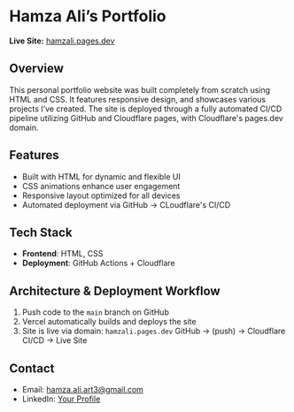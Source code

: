 # Hamza Ali’s Portfolio

**Live Site:** [hamzali.pages.dev](https://hamzali.pages.dev/)

## Overview
This personal portfolio website was built completely from scratch using HTML and CSS. 
It features responsive design, and showcases various projects I’ve created. 
The site is deployed through a fully automated CI/CD pipeline utilizing GitHub and Cloudflare pages, with Cloudflare's pages.dev domain.
## Features
- Built with HTML for dynamic and flexible UI
- CSS animations enhance user engagement
- Responsive layout optimized for all devices
- Automated deployment via GitHub → CLoudflare's CI/CD
## Tech Stack
- **Frontend**: HTML, CSS
- **Deployment**: GitHub Actions + Cloudflare
## Architecture & Deployment Workflow
1. Push code to the `main` branch on GitHub  
2. Vercel automatically builds and deploys the site  
3. Site is live via domain: `hamzali.pages.dev`
GitHub → (push) → Cloudflare CI/CD → Live Site
  
## Contact
- Email: hamza.ali.art3@gmail.com
- LinkedIn: [Your Profile]([https://www.linkedin.com/in/…](https://www.linkedin.com/in/hamza-ali))
